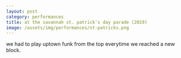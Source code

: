 ```yaml
---
layout: post
category: performances
title: at the savannah st. patrick's day parade (2019)
image: /assets/img/performances/st-patricks.png
---
```



we had to play uptown funk from the top everytime we reached a new block. 